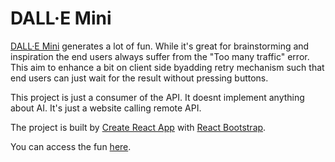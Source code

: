 # DALL·E Mini
[DALL·E Mini](https://github.com/borisdayma/dalle-min) generates a lot of fun. While it's great for brainstorming and inspiration the end users always suffer from the "Too many traffic" error. This aim to enhance a bit on client side byadding retry mechanism such that end users can just wait for the result without pressing buttons.

This project is just a consumer of the API. It doesnt implement anything about AI. It's just a website calling remote API.

The project is built by [Create React App](https://github.com/facebook/create-react-app) with [React Bootstrap](https://react-bootstrap.github.io/).

You can access the fun [here](https://shawtim.github.io/dall-e-mini-web/).
